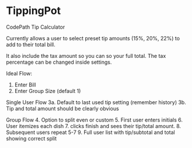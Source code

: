 TippingPot
==========

CodePath Tip Calculator

Currently allows a user to select preset tip amounts (15%, 20%, 22%) to
add to their total bill.

It also include the tax amount so you can so your full total.
The tax percentage can be changed inside settings.

Ideal Flow:
1. Enter Bill
2. Enter Group Size (default 1)

Single User Flow
3a. Default to last used tip setting (remember history)
3b. Tip and total amount should be clearly obvious

Group Flow
4. Option to split even or custom
5. First user enters initials
6. User itemizes each dish
7. clicks finish and sees their tip/total amount.
8. Subsequent users repeat 5-7
9. Full user list with tip/subtotal and total showing correct split
